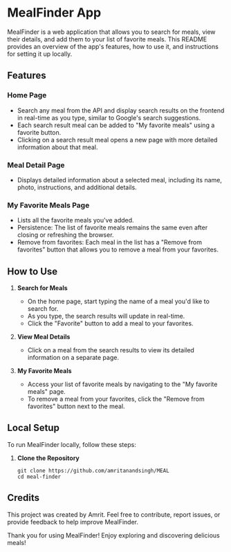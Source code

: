 # MealFinder App

MealFinder is a web application that allows you to search for meals, view their details, and add them to your list of favorite meals. This README provides an overview of the app's features, how to use it, and instructions for setting it up locally.

## Features

### Home Page
- Search any meal from the API and display search results on the frontend in real-time as you type, similar to Google's search suggestions.
- Each search result meal can be added to "My favorite meals" using a favorite button.
- Clicking on a search result meal opens a new page with more detailed information about that meal.

### Meal Detail Page
- Displays detailed information about a selected meal, including its name, photo, instructions, and additional details.

### My Favorite Meals Page
- Lists all the favorite meals you've added.
- Persistence: The list of favorite meals remains the same even after closing or refreshing the browser.
- Remove from favorites: Each meal in the list has a "Remove from favorites" button that allows you to remove a meal from your favorites.

## How to Use

1. **Search for Meals**
   - On the home page, start typing the name of a meal you'd like to search for.
   - As you type, the search results will update in real-time.
   - Click the "Favorite" button to add a meal to your favorites.

2. **View Meal Details**
   - Click on a meal from the search results to view its detailed information on a separate page.

3. **My Favorite Meals**
   - Access your list of favorite meals by navigating to the "My favorite meals" page.
   - To remove a meal from your favorites, click the "Remove from favorites" button next to the meal.

## Local Setup

To run MealFinder locally, follow these steps:

1. **Clone the Repository**
   ```
   git clone https://github.com/amritanandsingh/MEAL
   cd meal-finder
   ```

## Credits

This project was created by Amrit. Feel free to contribute, report issues, or provide feedback to help improve MealFinder.

Thank you for using MealFinder! Enjoy exploring and discovering delicious meals!
